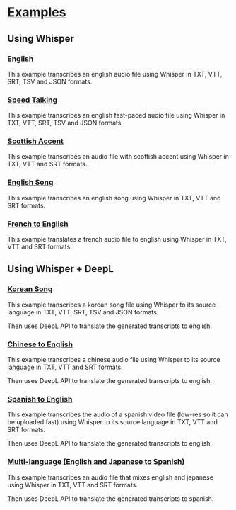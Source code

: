 # [Examples](https://carleslc.me/AudioToText/examples/)

## Using Whisper

### [English](english)

This example transcribes an english audio file using Whisper in TXT, VTT, SRT, TSV and JSON formats.

### [Speed Talking](speed-talking)

This example transcribes an english fast-paced audio file using Whisper in TXT, VTT, SRT, TSV and JSON formats.

### [Scottish Accent](scottish-accent)

This example transcribes an audio file with scottish accent using Whisper in TXT, VTT and SRT formats.

### [English Song](english-song)

This example transcribes an english song using Whisper in TXT, VTT and SRT formats.

### [French to English](french-to-english)

This example translates a french audio file to english using Whisper in TXT, VTT and SRT formats.

## Using Whisper + DeepL

### [Korean Song](korean-song-to-english-deepl)

This example transcribes a korean song file using Whisper to its source language in TXT, VTT, SRT, TSV and JSON formats.

Then uses DeepL API to translate the generated transcripts to english.

### [Chinese to English](chinese-to-english-deepl)

This example transcribes a chinese audio file using Whisper to its source language in TXT, VTT and SRT formats.

Then uses DeepL API to translate the generated transcripts to english.

### [Spanish to English](spanish-to-english-deepl)

This example transcribes the audio of a spanish video file (low-res so it can be uploaded fast) using Whisper to its source language in TXT, VTT and SRT formats.

Then uses DeepL API to translate the generated transcripts to english.

### [Multi-language (English and Japanese to Spanish)](multi-language)

This example transcribes an audio file that mixes english and japanese using Whisper in TXT, VTT and SRT formats.

Then uses DeepL API to translate the generated transcripts to spanish.
